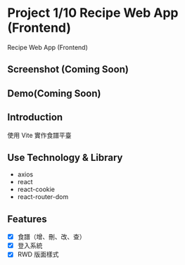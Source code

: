 # Project 1/10 Recipe Web App (Frontend)

Recipe Web App (Frontend)

## Screenshot (Coming Soon)


## Demo(Coming Soon)

## Introduction

使用 Vite 實作食譜平臺 

## Use Technology & Library

- axios
- react
- react-cookie
- react-router-dom

## Features

- [x] 食譜（增、刪、改、查）
- [x] 登入系統
- [x] RWD 版面樣式
